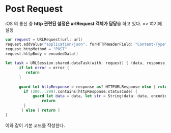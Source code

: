 # Post Request



iOS 의 통신 중 **http 관련된 설정은 urlRequest 객체가 담당**을 하고 있다. => 여기에 설정



```swift
var request = URLRequest(url: url)
request.addValue("application/json", forHTTPHeaderField: "Content-Type")
request.httpMethod = "POST"
request.httpBody = encodedData()
        
let task = URLSession.shared.dataTask(with: request) { (data, response, error) in
      if let error = error {
         return
      }
            
      guard let httpResponse = response as? HTTPURLResponse else { return }
       	if (200...299).contains(httpResponse.statusCode) {
          	guard let data = data, let str = String(data: data, encoding: .utf8) else {
             	return
        }   
       } else { return }
}
```



이와 같이 기본 코드를 작성한다.



